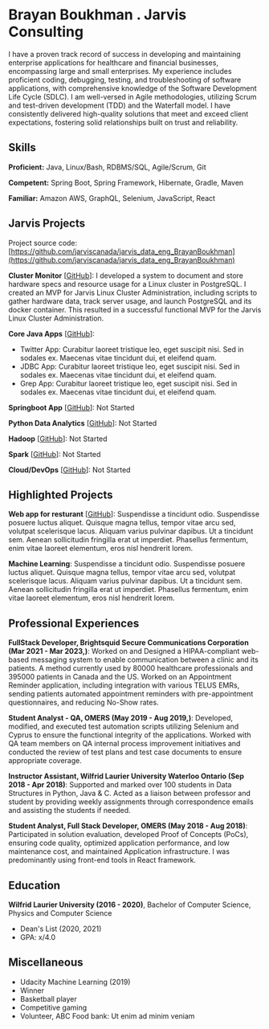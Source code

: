 # Brayan Boukhman . Jarvis Consulting

I have a proven track record of success in developing and maintaining enterprise applications for healthcare and financial businesses, encompassing large and small enterprises. My experience includes proficient coding, debugging, testing, and troubleshooting of software applications, with comprehensive knowledge of the Software Development Life Cycle (SDLC). I am well-versed in Agile methodologies, utilizing Scrum and test-driven development (TDD) and the Waterfall model. I have consistently delivered high-quality solutions that meet and exceed client expectations, fostering solid relationships built on trust and reliability.

## Skills

**Proficient:** Java, Linux/Bash, RDBMS/SQL, Agile/Scrum, Git

**Competent:** Spring Boot, Spring Framework, Hibernate, Gradle, Maven

**Familiar:** Amazon AWS, GraphQL, Selenium, JavaScript, React

## Jarvis Projects

Project source code: [https://github.com/jarviscanada/jarvis_data_eng_BrayanBoukhman](https://github.com/jarviscanada/jarvis_data_eng_BrayanBoukhman)


**Cluster Monitor** [[GitHub](https://github.com/jarviscanada/jarvis_data_eng_BrayanBoukhman/tree/master/linux_sql)]: I developed a system to document and store hardware specs and resource usage for a Linux cluster in PostgreSQL. I created an MVP for Jarvis Linux Cluster Administration, including scripts to gather hardware data, track server usage, and launch PostgreSQL and its docker container. This resulted in a successful functional MVP for the Jarvis Linux Cluster Administration.

**Core Java Apps** [[GitHub](https://github.com/jarviscanada/jarvis_data_eng_BrayanBoukhman/tree/master/core_java)]:
      
  - Twitter App: Curabitur laoreet tristique leo, eget suscipit nisi. Sed in sodales ex. Maecenas vitae tincidunt dui, et eleifend quam.
  - JDBC App: Curabitur laoreet tristique leo, eget suscipit nisi. Sed in sodales ex. Maecenas vitae tincidunt dui, et eleifend quam.
  - Grep App: Curabitur laoreet tristique leo, eget suscipit nisi. Sed in sodales ex. Maecenas vitae tincidunt dui, et eleifend quam.

**Springboot App** [[GitHub](https://github.com/jarviscanada/jarvis_data_eng_BrayanBoukhman/tree/master/springboot)]: Not Started

**Python Data Analytics** [[GitHub](https://github.com/jarviscanada/jarvis_data_eng_BrayanBoukhman/tree/master/python_data_anlytics)]: Not Started

**Hadoop** [[GitHub](https://github.com/jarviscanada/jarvis_data_eng_BrayanBoukhman/tree/master/hadoop)]: Not Started

**Spark** [[GitHub](https://github.com/jarviscanada/jarvis_data_eng_BrayanBoukhman/tree/master/spark)]: Not Started

**Cloud/DevOps** [[GitHub](https://github.com/jarviscanada/jarvis_data_eng_BrayanBoukhman/tree/master/cloud_devops)]: Not Started


## Highlighted Projects
**Web app for resturant** [[GitHub](https://github.com/jarviscanada/jarvis_profile_builder)]: Suspendisse a tincidunt odio. Suspendisse posuere luctus aliquet. Quisque magna tellus, tempor vitae arcu sed, volutpat scelerisque lacus. Aliquam varius pulvinar dapibus. Ut a tincidunt sem. Aenean sollicitudin fringilla erat ut imperdiet. Phasellus fermentum, enim vitae laoreet elementum, eros nisl hendrerit lorem.

**Machine Learning**: Suspendisse a tincidunt odio. Suspendisse posuere luctus aliquet. Quisque magna tellus, tempor vitae arcu sed, volutpat scelerisque lacus. Aliquam varius pulvinar dapibus. Ut a tincidunt sem. Aenean sollicitudin fringilla erat ut imperdiet. Phasellus fermentum, enim vitae laoreet elementum, eros nisl hendrerit lorem.


## Professional Experiences

**FullStack Developer, Brightsquid Secure Communications Corporation (Mar 2021 - Mar 2023,)**: Worked on and Designed a HIPAA-compliant web-based messaging system to enable communication between a clinic and its patients. A method currently used by 80000 healthcare professionals and 395000 patients in Canada and the US. Worked on an Appointment Reminder application, including integration with various TELUS EMRs, sending patients automated appointment reminders with pre-appointment questionnaires, and reducing No-Show rates.

**Student Analyst - QA, OMERS (May 2019 - Aug 2019,)**: Developed, modified, and executed test automation scripts utilizing Selenium and Cyprus to ensure the functional integrity of the applications. Worked with QA team members on QA internal process improvement initiatives and conducted the review of test plans and test case documents to ensure appropriate coverage.

**Instructor Assistant, Wilfrid Laurier University Waterloo Ontario (Sep 2018 - Apr 2018)**: Supported and marked over 100 students in Data Structures in Python, Java & C. Acted as a liaison between professor and student by providing weekly assignments through correspondence emails and assisting the students if needed.

**Student Analyst, Full Stack Developer, OMERS (May 2018 - Aug 2018)**: Participated in solution evaluation, developed Proof of Concepts (PoCs), ensuring code quality, optimized application performance, and low maintenance cost, and maintained Application infrastructure. I was predominantly using front-end tools in React framework.


## Education
**Wilfrid Laurier University (2016 - 2020)**, Bachelor of Computer Science, Physics and Computer Science
- Dean's List (2020, 2021)
- GPA: x/4.0


## Miscellaneous
- Udacity Machine Learning (2019)
- Winner
- Basketball player
- Competitive gaming
- Volunteer, ABC Food bank: Ut enim ad minim veniam